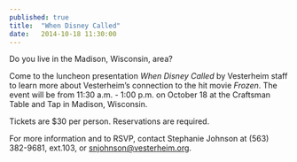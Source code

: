 ```yaml
---
published: true
title:  "When Disney Called"
date:   2014-10-18 11:30:00
---
```

Do you live in the Madison, Wisconsin, area?

Come to the luncheon presentation _When Disney Called_ by Vesterheim staff to learn more about Vesterheim’s connection to the hit movie _Frozen_. The event will be from 11:30 a.m. - 1:00 p.m. on October 18 at the Craftsman Table and Tap in Madison, Wisconsin.

Tickets are $30 per person. Reservations are required.

For more information and to RSVP, contact Stephanie Johnson at (563) 382-9681, ext.103, or snjohnson@vesterheim.org.